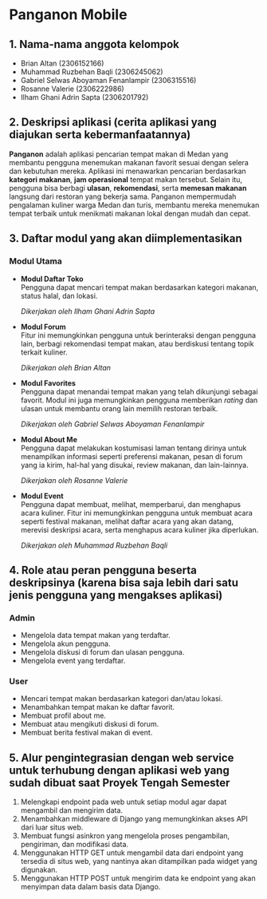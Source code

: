 # Panganon Mobile

## **1. Nama-nama anggota kelompok**
- Brian Altan (2306152166)
- Muhammad Ruzbehan Baqli (2306245062)
- Gabriel Selwas Aboyaman Fenanlampir (2306315516)
- Rosanne Valerie (2306222986)
- Ilham Ghani Adrin Sapta (2306201792)

## **2. Deskripsi aplikasi (cerita aplikasi yang diajukan serta kebermanfaatannya)**
**Panganon** adalah aplikasi pencarian tempat makan di Medan yang membantu pengguna menemukan makanan favorit sesuai dengan selera dan kebutuhan mereka. Aplikasi ini menawarkan pencarian berdasarkan **kategori makanan**, **jam operasional** tempat makan tersebut. Selain itu, pengguna bisa berbagi **ulasan**, **rekomendasi**, serta **memesan makanan** langsung dari restoran yang bekerja sama. Panganon mempermudah pengalaman kuliner warga Medan dan turis, membantu mereka menemukan tempat terbaik untuk menikmati makanan lokal dengan mudah dan cepat.

## **3. Daftar modul yang akan diimplementasikan**
### **Modul Utama**

- **Modul Daftar Toko**  
  Pengguna dapat mencari tempat makan berdasarkan kategori makanan, status halal, dan lokasi.

  *Dikerjakan oleh Ilham Ghani Adrin Sapta*

- **Modul Forum**  
  Fitur ini memungkinkan pengguna untuk berinteraksi dengan pengguna lain, berbagi rekomendasi tempat makan, atau berdiskusi tentang topik terkait kuliner.

  *Dikerjakan oleh Brian Altan*
- **Modul Favorites**  
  Pengguna dapat menandai tempat makan yang telah dikunjungi sebagai favorit. Modul ini juga memungkinkan pengguna memberikan *rating* dan ulasan untuk membantu orang lain memilih restoran terbaik.

  *Dikerjakan oleh Gabriel Selwas Aboyaman Fenanlampir* 

- **Modul About Me**  
  Pengguna dapat melakukan kostumisasi laman tentang dirinya untuk menampilkan informasi seperti preferensi makanan, pesan di forum yang ia kirim, hal-hal yang disukai, review makanan, dan lain-lainnya.

  *Dikerjakan oleh Rosanne Valerie*  
- **Modul Event**  
  Pengguna dapat membuat, melihat, memperbarui, dan menghapus acara kuliner. Fitur ini memungkinkan pengguna untuk membuat acara seperti festival makanan, melihat daftar acara yang akan datang, merevisi deskripsi acara, serta menghapus acara kuliner jika diperlukan.

  *Dikerjakan oleh Muhammad Ruzbehan Baqli*  

## **4. Role atau peran pengguna beserta deskripsinya (karena bisa saja lebih dari satu jenis pengguna yang mengakses aplikasi)**
### **Admin**
- Mengelola data tempat makan yang terdaftar.
- Mengelola akun pengguna.
- Mengelola diskusi di forum dan ulasan pengguna.  
- Mengelola event yang terdaftar.

### **User**
- Mencari tempat makan berdasarkan kategori dan/atau lokasi.
- Menambahkan tempat makan ke daftar favorit.
- Membuat profil about me.
- Membuat atau mengikuti diskusi di forum.
- Membuat berita festival makan di event.

## **5. Alur pengintegrasian dengan web service untuk terhubung dengan aplikasi web yang sudah dibuat saat Proyek Tengah Semester**
1. Melengkapi endpoint pada web untuk setiap modul agar dapat mengambil dan mengirim data.
2. Menambahkan middleware di Django yang memungkinkan akses API dari luar situs web.
3. Membuat fungsi asinkron yang mengelola proses pengambilan, pengiriman, dan modifikasi data.
4. Menggunakan HTTP GET untuk mengambil data dari endpoint yang tersedia di situs web, yang nantinya akan ditampilkan pada widget yang digunakan.
5. Menggunakan HTTP POST untuk mengirim data ke endpoint yang akan menyimpan data dalam basis data Django.